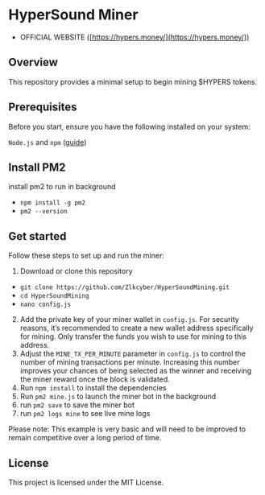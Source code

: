 # HyperSound Miner

- OFFICIAL WEBSITE ([https://hypers.money/](https://hypers.money/))

## Overview
This repository provides a minimal setup to begin mining $HYPERS tokens.

## Prerequisites
Before you start, ensure you have the following installed on your system: 

```Node.js``` and ```npm```  ([guide](https://docs.npmjs.com/downloading-and-installing-node-js-and-npm))

## Install PM2 
install pm2 to run in background
- ```npm install -g pm2```
- ```pm2 --version```
## Get started
Follow these steps to set up and run the miner:
1. Download or clone this repository
- `git clone https://github.com/Zlkcyber/HyperSoundMining.git`
- `cd HyperSoundMining`
- `nano config.js`
2. Add the private key of your miner wallet in ```config.js```. For security reasons, it’s recommended to create a new wallet address specifically for mining. Only transfer the funds you wish to use for mining to this address.
3. Adjust the ```MINE_TX_PER_MINUTE``` parameter in ```config.js``` to control the number of mining transactions per minute. Increasing this number improves your chances of being selected as the winner and receiving the miner reward once the block is validated.
4. Run ```npm install``` to install the dependencies
5. Run ```pm2 mine.js``` to launch the miner bot in the background
6. run ```pm2 save``` to save the miner bot
7. run ```pm2 logs mine``` to see live mine logs

Please note: This example is very basic and will need to be improved to remain competitive over a long period of time.

## License

This project is licensed under the MIT License.
